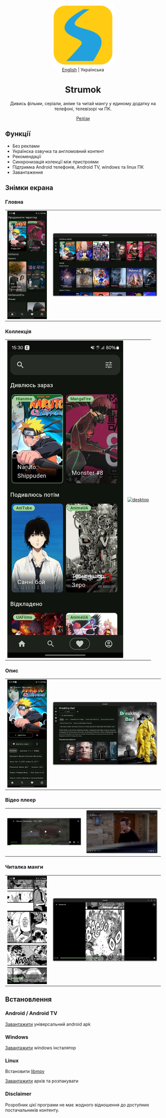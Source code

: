 <div align="center" markdown>
 <img width=200px height=200px src="data/icons/app.cloud_hook.Strumok.svg"/>
</div>

<div align="center" markdown> 
    <a href="README.en.md">English</a> |
    <span>Українська</span>
</div>

<div align="center" markdown> 

# Strumok 

Дивись фільми, серіали, аніме та читай мангу у единому додатку на телефоні, телевізорі чи ПК.

</div>

<div align="center" markdown> 
    <a href="https://github.com/strumok-app/strumok/releases/">Релізи</a>
</div>

## Функції
* Без реклами
* Українска озвучка та англомовний контент
* Рекомендації
* Синхронизація колекції між пристроями
* Підтримка Android телефонів, Android TV, windows та linux ПК
* Завантаження

## Знімки екрана

### Гловна
|||
|--|--|
|[![mobile](data/screenshoots/mobile/Home.jpg)](data/screenshoots/mobile/Home.jpg)|[![desktop](data/screenshoots/desktop/Home.png)](data/screenshoots/desktop/Home.png)|

### Коллекція
|||
|--|--|
|[![mobile](data/screenshoots/mobile/Collection.jpg)](data/screenshoots/mobile/Collection.jpg)|[![desktop](data/screenshoots/desktop/Collection.png)](data/screenshoots/desktop/Collection.png)|

### Опис
|||
|--|--|
|[![mobile](data/screenshoots/mobile/Details.jpg)](data/screenshoots/mobile/Details.jpg)|[![desktop](data/screenshoots/desktop/Details.png)](data/screenshoots/desktop/Details.png)|

### Відео плеер
|||
|--|--|
|[![mobile](data/screenshoots/mobile/Video.jpg)](data/screenshoots/mobile/Video.jpg)|[![desktop](data/screenshoots/desktop/Video.png)](data/screenshoots/desktop/Video.png)|

### Читалка манги
|||
|--|--|
|[![mobile](data/screenshoots/mobile/Manga.jpg)](data/screenshoots/mobile/Manga.jpg)|[![desktop](data/screenshoots/desktop/Manga.png)](data/screenshoots/desktop/Manga.png)|

## Встановлення

### Android / Android TV

[Завантажити](https://github.com/strumok-app/strumok/releases/download/latest/app-release.apk) універсальний android apk

### Windows

[Завантажити](https://github.com/strumok-app/strumok/releases/download/latest/StrumokSetup.exe) windows інсталятор

### Linux

Встановити [libmpv](https://mpv.io/installation/)

[Завантажити](https://github.com/strumok-app/strumok/releases/download/latest/strumok-linux.tar.gz) архів та розпакувати

### Disclaimer

Розробник цієї програми не має жодного відношення до доступних постачальників контенту.